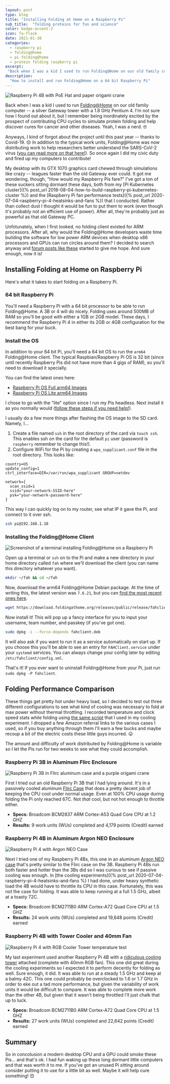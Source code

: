```yaml
---
layout: post
type: blog
title: "Installing Folding at Home on a Raspberry Pi"
sub_title:  "folding proteins for fun and science"
color: badge-accent-2
icon: fa-flask
date: 2021-01-30
categories:
  - raspberry pi
  - folding@home
  - pi folding@home
  - protein folding raspberry pi
excerpt:
 "Back when I was a kid I used to run Folding@Home on our old family computer -- a silver Gateway tower with a 1.8 GHz Pentium 4. I'm not sure how I found out about it, but I remember being inordinately excited by the prospect of contributing CPU cycles to simulate protein folding and help discover cures for cancer and other diseases. Today, you can buy a quad core Raspberry Pi that is more powerful than that Gateway for $35. Let's have some fun and see how well it can fold proteins!"
description:
  "How to install and run Folding@Home on a 64 bit Raspberry Pi"
---
```


<div>
<img src="https://images.downey.io/raspi/raspi-origami.jpg" alt="Raspberry Pi 4B with PoE Hat and paper origami crane">
</div>

Back when I was a kid I used to run [Folding@Home](https://foldingathome.org/) on our old family computer -- a silver Gateway tower with a 1.8 GHz Pentium 4. I'm not sure how I found out about it, but I remember being inordinately excited by the prospect of contributing CPU cycles to simulate protein folding and help discover cures for cancer and other diseases. Yeah, I was a nerd. 🤓

Anyways, I kind of forgot about the project until this past year -- thanks to Covid-19. 😒 In addition to the typical work units, Folding@Home was now distributing work to help researchers better understand the SARS-CoV-2 virus ([you can read more on that here!](https://foldingathome.org/diseases/infectious-diseases/covid-19/)). So once again I did my civic duty and fired up my computers to contribute!

My desktop with its GTX 1070 graphics card chewed through simulations like crazy -- leagues faster than the old Gateway ever could. It got me wondering, though, "How would my Raspberry Pis fare?" I've got a ton of these suckers sitting dormant these days, both from my [Pi Kubernetes cluster]({% post_url 2018-08-04-how-to-build-raspberry-pi-kubernetes-cluster %}) and the [Raspberry Pi fan performance tests]({% post_url 2020-07-04-raspberry-pi-4-heatsinks-and-fans %}) that I conducted. Rather than collect dust I thought it would be fun to put them to work (even though it's probably not an efficient use of power). After all, they're probably just as powerful as that old Gateway PC.

Unfotunately, when I first looked, no folding client existed for ARM processors. After all, why would the Folding@Home developers waste time building the software for low power ARM devices when desktop x86 processors and GPUs can run circles around them? I decided to search anyway and [forum posts like these](https://foldingforum.org/viewtopic.php?t=35998) started to give me hope. And sure enough, now it is!

## Installing Folding at Home on Raspberry Pi
Here's what it takes to start folding on a Raspberry Pi.

### 64 bit Raspberry Pi
You'll need a Raspberry Pi with a 64 bit processor to be able to run Folding@Home. A 3B or 4 will do nicely. Folding uses around 500MB of RAM so you'll be good with either a 1GB or 2GB model. These days, I recommend the Raspberry Pi 4 in either its 2GB or 4GB configuration for the best bang for your buck.

### Install the OS
In addition to your 64 bit Pi, you'll need a 64 bit OS to run the `arm64` Folding@Home client. The typical Raspbian/Raspberry Pi OS is 32 bit (since until recently Raspberry Pis did not have more than 4 gigs of RAM), so you'll need to download it specially.

You can find the latest ones here:
* [Raspberry Pi OS Full arm64 Images](https://downloads.raspberrypi.org/raspios_arm64/images/)
* [Raspberry Pi OS Lite arm64 Images](https://downloads.raspberrypi.org/raspios_lite_arm64/images/)

I chose to go with the "lite" option since I run my Pis headless. Next install it as you normally would ([follow these steps if you need help!](https://www.raspberrypi.org/documentation/installation/installing-images/)).

I usually do a few more things after flashing the OS image to the SD card. Namely, I...

1. Create a file named `ssh` in the root directory of the card via `touch ssh`. This enables ssh on the card for the default `pi` user (password is `raspberry` remember to change this!).
2. Configure WiFi for the Pi by creating a `wpa_supplicant.conf` file in the root directory. This looks like:

```
country=US
update_config=1
ctrl_interface=DIR=/var/run/wpa_supplicant GROUP=netdev

network={
  scan_ssid=1
  ssid="your-network-SSID-here"
  psk="your-network-password-here"
}
```

This way I can quickly log on to my router, see what IP it gave the Pi, and connect to it over ssh.

```bash
ssh pi@192.168.1.10
```

### Installing the Folding@Home Client

<div>
<img src="https://images.downey.io/raspi/raspi-folding-installation.png" alt="Screenshot of a terminal installing Folding@Home on a Raspberry Pi">
</div>

Open up a terminal or `ssh` on to the Pi and make a new directory in your home directory called `fah` where we'll download the client (you can name this directory whatever you want).

```bash
mkdir ~/fah && cd ~/fah
```

Now, download the arm64 Folding@Home Debian package. At the time of writing this, the latest version was `7.6.21`, but you can [find the most recent ones here](https://download.foldingathome.org/releases/public/release/fahclient/debian-stable-arm64/).

```bash
wget https://download.foldingathome.org/releases/public/release/fahclient/debian-stable-arm64/v7.6/fahclient_7.6.21_arm64.deb -O fahclient.deb
```

Now install it! This will pop up a fancy interface for you to input your username, team number, and passkey (if you've got one).

```bash
sudo dpkg -i --force-depends fahclient.deb
```

It will also ask if you want to run it as a service automatically on start up. If you choose this you'll be able to see an entry for `FAHClient.service` under your `systemd` services. You can always change your config later by editing `/etc/fahclient/config.xml`.

That's it! If you ever want to uninstall Folding@Home from your Pi, just run `sudo dpkg -P fahclient`.

## Folding Performance Comparison
These things get pretty hot under heavy load, so I decided to test out three different configurations to see what kind of cooling was necessary to fold at max power without thermal throttling. I recorded temperature and clock speed stats while folding using [the same script](https://github.com/tcdowney/knick-knacks/blob/7cc6c9e47fd918f5d68bb938dec952dd2a323b58/raspberry-pi/raspi-metrics.sh) that I used in my cooling experiment. I dropped a few Amazon referral links to the various cases I used, so if you buy anything through them I'll earn a few bucks and maybe recoup a bit of the electric costs these little guys incurred. 😛

The amount and difficulty of work distributed by Folding@Home is variable so I let the Pis run for two weeks to see what they could accomplish.

### Raspberry Pi 3B in Aluminum Flirc Enclosure
<div>
<img src="https://images.downey.io/raspi/raspi-3b-flirc.jpg" alt="Raspberry Pi 3B in Flirc aluminum case and a purple origami crane">
</div>

First I tried out an old Raspberry Pi 3B that I had lying around. It's in a passively cooled aluminum [Flirc Case](https://amzn.to/3e0zOiA) that does a pretty decent job of keeping the CPU cool under normal usage. Even at 100% CPU usage during folding the Pi only reached 67C. Not _that_ cool, but not hot enough to throttle either.

* **Specs:** Broadcom BCM2837 ARM Cortex-A53 Quad Core CPU at 1.2 GHZ
* **Results:** 9 work units (WUs) completed and 4,179 points (Credit) earned

### Raspberry Pi 4B in Aluminum Argon NEO Enclosure
<div>
<img src="https://images.downey.io/raspi/raspi-argon-neo.jpg" alt="Raspberry Pi 4 with Argon NEO Case">
</div>


Next I tried one of my Raspberry Pi 4Bs, this one in an aluminum [Argon NEO case](https://amzn.to/2BtOzO4) that's pretty similar to the Flirc case on the 3B. Raspberry Pi 4Bs run both faster and hotter than the 3Bs did so I was curious to see if passive cooling was enough. In [the cooling experiments]({% post_url 2020-07-04-raspberry-pi-4-heatsinks-and-fans %} I had done, under heavy synthetic load the 4B would have to throttle its CPU in this case. Fortunately, this was not the case for folding. It was able to keep running at a full 1.5 GHz, albeit at a toasty 72C.

* **Specs:** Broadcom BCM2711B0 ARM Cortex-A72 Quad Core CPU at 1.5 GHZ
* **Results:** 24 work units (WUs) completed and 19,648 points (Credit) earned

### Raspberry Pi 4B with Tower Cooler and 40mm Fan
<div>
<img src="https://images.downey.io/raspi/raspi-cooler-tower.jpg" alt="Raspberry Pi 4 with RGB Cooler Tower temperature test">
</div>

My last experiment used another Raspberry Pi 4B with a [ridiculous cooling tower](https://amzn.to/3iy4U4C) attached (complete with 40mm RGB fan). This one did great during the cooling experiments so I expected it to perform decently for folding as well. Sure enough, it did. It was able to run at a steady 1.5 GHz and keep at a balmy 42C. This one could probably be overclocked to 1.6 or 1.7 GHz in order to eke out a tad more performance, but given the variability of work units it would be difficult to compare. It was able to complete more work than the other 4B, but given that it wasn't being throttled I'll just chalk that up to luck.

* **Specs:** Broadcom BCM2711B0 ARM Cortex-A72 Quad Core CPU at 1.5 GHZ
* **Results:** 27 work units (WUs) completed and 22,642 points (Credit) earned

## Summary
So in concolusion a modern desktop CPU and a GPU could smoke these Pis... and that's ok. I had fun waking up these long dormant little computers and that was worth it to me. If you've got an unused Pi sitting around consider putting it to use for a little bit as well. Maybe it will help cure something! 😊
